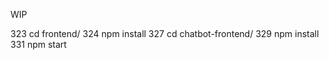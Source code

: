 WIP

  323  cd frontend/
  324  npm install
  327  cd chatbot-frontend/
  329  npm install
  331  npm start